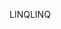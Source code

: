 <span data-ttu-id="8295d-101">LINQ</span><span class="sxs-lookup"><span data-stu-id="8295d-101">LINQ</span></span>